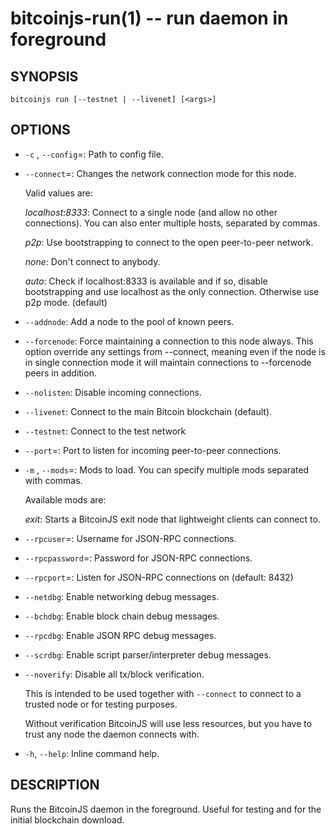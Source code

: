 bitcoinjs-run(1) -- run daemon in foreground
============================================

## SYNOPSIS

    bitcoinjs run [--testnet | --livenet] [<args>]

## OPTIONS

  * `-c` <file>, `--config`=<file>:
    Path to config file.

  * `--connect`=<setting>:
    Changes the network connection mode for this node.

    Valid values are:

    _localhost:8333_:
    Connect to a single node (and allow no other connections). You can
    also enter multiple hosts, separated by commas.

    _p2p_:
    Use bootstrapping to connect to the open peer-to-peer network.

    _none_:
    Don't connect to anybody.

    _auto_:
    Check if localhost:8333 is available and if so, disable
    bootstrapping and use localhost as the only connection. Otherwise
    use p2p mode. (default)

  * `--addnode`:
    Add a node to the pool of known peers.

  * `--forcenode`:
    Force maintaining a connection to this node always. This
    option override any settings from --connect, meaning even if
    the node is in single connection mode it will maintain connections
    to --forcenode peers in addition.

  * `--nolisten`:
    Disable incoming connections.

  * `--livenet`:
    Connect to the main Bitcoin blockchain (default).

  * `--testnet`:
    Connect to the test network

  * `--port`=<port>:
    Port to listen for incoming peer-to-peer connections.

  * `-m` <mods>, `--mods`=<mods>:
    Mods to load. You can specify multiple mods separated with commas.

    Available mods are:

    _exit_:
    Starts a BitcoinJS exit node that lightweight clients can connect
    to.

  * `--rpcuser`=<username>:
    Username for JSON-RPC connections.

  * `--rpcpassword`=<password>:
    Password for JSON-RPC connections.

  * `--rpcport`=<port>:
    Listen for JSON-RPC connections on <port> (default: 8432)

  * `--netdbg`:
    Enable networking debug messages.

  * `--bchdbg`:
    Enable block chain debug messages.

  * `--rpcdbg`:
    Enable JSON RPC debug messages.

  * `--scrdbg`:
    Enable script parser/interpreter debug messages.

  * `--noverify`:
    Disable all tx/block verification.

    This is intended to be used together with `--connect` to connect
    to a trusted node or for testing purposes.

    Without verification BitcoinJS will use less resources, but you
    have to trust any node the daemon connects with.

  * `-h`, `--help`:
    Inline command help.

## DESCRIPTION

Runs the BitcoinJS daemon in the foreground. Useful for testing and
for the initial blockchain download.

